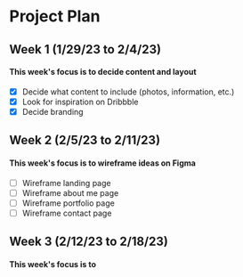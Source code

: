 # Project Plan
## Week 1 (1/29/23 to 2/4/23)
#### This week's focus is to decide content and layout
- [x] Decide what content to include (photos, information, etc.) 
- [x] Look for inspiration on Dribbble
- [x] Decide branding

## Week 2 (2/5/23 to 2/11/23)
#### This week's focus is to wireframe ideas on Figma
- [ ] Wireframe landing page
- [ ] Wireframe about me page
- [ ] Wireframe portfolio page
- [ ] Wireframe contact page

## Week 3 (2/12/23 to 2/18/23)
#### This week's focus is to 